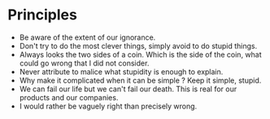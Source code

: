 # Principles

- Be aware of the extent of our ignorance.
- Don't try to do the most clever things, simply avoid to do stupid things.
- Always looks the two sides of a coin. Which is the side of the coin, what
  could go wrong that I did not consider.
- Never attribute to malice what stupidity is enough to explain.
- Why make it complicated when it can be simple ? Keep it simple, stupid.
- We can fail our life but we can't fail our death. This is real for our
  products and our companies.
- I would rather be vaguely right than precisely wrong.
